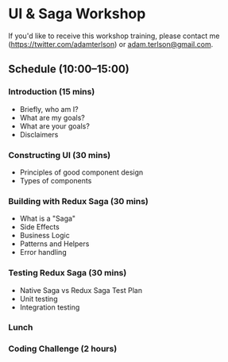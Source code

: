 # UI & Saga Workshop
If you'd like to receive this workshop training, please contact me (https://twitter.com/adamterlson) or adam.terlson@gmail.com.

## Schedule (10:00–15:00)

### Introduction (15 mins)

-   Briefly, who am I?
-   What are my goals?
-   What are your goals?
-   Disclaimers

### Constructing UI (30 mins)

-   Principles of good component design
-   Types of components

### Building with Redux Saga (30 mins)

-   What is a "Saga"
-   Side Effects
-   Business Logic
-   Patterns and Helpers
-   Error handling

### Testing Redux Saga (30 mins)

-   Native Saga vs Redux Saga Test Plan 
-   Unit testing
-   Integration testing

### Lunch

### Coding Challenge (2 hours)
